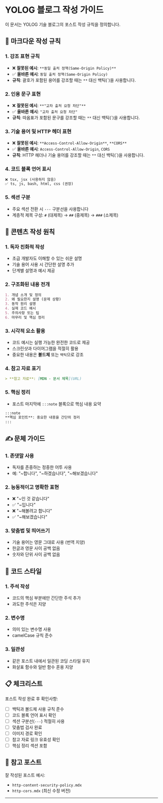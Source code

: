 # YOLOG 블로그 작성 가이드

이 문서는 YOLOG 기술 블로그의 포스트 작성 규칙을 정의합니다.

## 📝 마크다운 작성 규칙

### 1. 강조 표현 규칙

- ❌ **잘못된 예시**: `**동일 출처 정책(Same-Origin Policy)**`
- ✅ **올바른 예시**: `동일 출처 정책(Same-Origin Policy)`
- **규칙**: 괄호가 포함된 용어를 강조할 때는 `**` 대신 백틱(`)을 사용합니다.

### 2. 인용 문구 표현

- ❌ **잘못된 예시**: `**"교차 출처 요청 차단"**`
- ✅ **올바른 예시**: `"교차 출처 요청 차단"`
- **규칙**: 따옴표가 포함된 문구를 강조할 때는 `**` 대신 백틱(`)을 사용합니다.

### 3. 기술 용어 및 HTTP 헤더 표현

- ❌ **잘못된 예시**: `**Access-Control-Allow-Origin**`, `**CORS**`
- ✅ **올바른 예시**: `Access-Control-Allow-Origin`, `CORS`
- **규칙**: HTTP 헤더나 기술 용어를 강조할 때는 `**` 대신 백틱(`)을 사용합니다.

### 4. 코드 블록 언어 표시

```markdown
❌ tsx, jsx (사용하지 않음)
✅ ts, js, bash, html, css (권장)
```

### 5. 섹션 구분

- 주요 섹션 전환 시 `---` 구분선을 사용합니다
- 계층적 제목 구성: `#` (대제목) → `##` (중제목) → `###` (소제목)

## 🎯 콘텐츠 작성 원칙

### 1. 독자 친화적 작성

- 초급 개발자도 이해할 수 있는 쉬운 설명
- 기술 용어 사용 시 간단한 설명 추가
- 단계별 설명과 예시 제공

### 2. 구조화된 내용 전개

```markdown
1. 개념 소개 및 정의
2. 왜 필요한지 설명 (문제 상황)
3. 동작 원리 설명
4. 실제 코드 예시
5. 주의사항 또는 팁
6. 마무리 및 핵심 정리
```

### 3. 시각적 요소 활용

- 코드 예시는 실행 가능한 완전한 코드로 제공
- 스크린샷과 다이어그램을 적절히 활용
- 중요한 내용은 **볼드체** 또는 `백틱`으로 강조

### 4. 참고 자료 표기

```markdown
> **참고 자료**: [MDN - 문서 제목](URL)
```

### 5. 핵심 정리

- 포스트 마지막에 `:::note` 블록으로 핵심 내용 요약

```markdown
:::note
**핵심 포인트**: 중요한 내용을 간단히 정리
:::
```

## ✍️ 문체 가이드

### 1. 존댓말 사용

- 독자를 존중하는 정중한 어투 사용
- 예: "~합니다", "~하겠습니다", "~해보겠습니다"

### 2. 능동적이고 명확한 표현

- ❌ "~인 것 같습니다"
- ✅ "~입니다"
- ❌ "~해볼려고 합니다"
- ✅ "~해보겠습니다"

### 3. 맞춤법 및 띄어쓰기

- 기술 용어는 영문 그대로 사용 (번역 지양)
- 한글과 영문 사이 공백 없음
- 숫자와 단위 사이 공백 없음

## 🎨 코드 스타일

### 1. 주석 작성

- 코드의 핵심 부분에만 간단한 주석 추가
- 과도한 주석은 지양

### 2. 변수명

- 의미 있는 변수명 사용
- camelCase 규칙 준수

### 3. 일관성

- 같은 포스트 내에서 일관된 코딩 스타일 유지
- 화살표 함수와 일반 함수 혼용 지양

## 📋 체크리스트

포스트 작성 완료 후 확인사항:

- [ ] 백틱과 볼드체 사용 규칙 준수
- [ ] 코드 블록 언어 표시 확인
- [ ] 섹션 구분선(`---`) 적절히 사용
- [ ] 맞춤법 검사 완료
- [ ] 이미지 경로 확인
- [ ] 참고 자료 링크 유효성 확인
- [ ] 핵심 정리 섹션 포함

## 🚀 참고 포스트

잘 작성된 포스트 예시:

- `http-content-security-policy.mdx`
- `http-cors.mdx` (최신 수정 버전)

---
